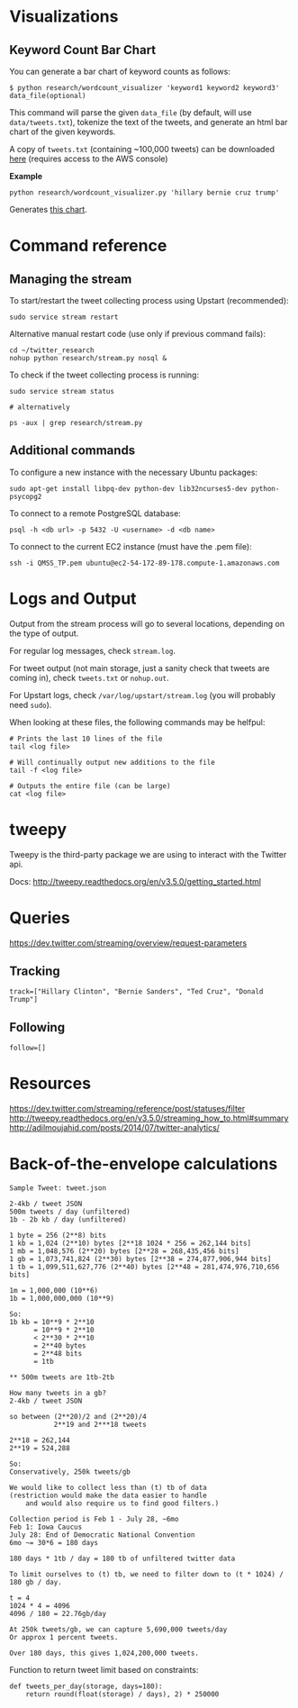 
# Visualizations

## Keyword Count Bar Chart

You can generate a bar chart of keyword counts as follows:

```
$ python research/wordcount_visualizer 'keyword1 keyword2 keyword3' data_file(optional)
```

This command will parse the given `data_file` (by default, will use `data/tweets.txt`), tokenize the text of the tweets, and generate an html bar chart of the given keywords.

A copy of `tweets.txt` (containing ~100,000 tweets) can be downloaded [here](https://console.aws.amazon.com/s3/home?region=us-east-1&bucket=primary-tweets) (requires access to the AWS console)

**Example**

```
python research/wordcount_visualizer.py 'hillary bernie cruz trump'
```

Generates [this chart](https://rawgit.com/kronosapiens/twitter_research/master/bar.html).


# Command reference

## Managing the stream

To start/restart the tweet collecting process using Upstart (recommended):
```
sudo service stream restart
```

Alternative manual restart code (use only if previous command fails):
```
cd ~/twitter_research
nohup python research/stream.py nosql &
```

To check if the tweet collecting process is running:
```
sudo service stream status

# alternatively

ps -aux | grep research/stream.py
```

## Additional commands

To configure a new instance with the necessary Ubuntu packages:
```
sudo apt-get install libpq-dev python-dev lib32ncurses5-dev python-psycopg2
```

To connect to a remote PostgreSQL database:
```
psql -h <db url> -p 5432 -U <username> -d <db name>
```

To connect to the current EC2 instance (must have the .pem file):
```
ssh -i QMSS_TP.pem ubuntu@ec2-54-172-89-178.compute-1.amazonaws.com
```


# Logs and Output

Output from the stream process will go to several locations, depending on the type of output.

For regular log messages, check `stream.log`.

For tweet output (not main storage, just a sanity check that tweets are coming in), check `tweets.txt` or `nohup.out`.

For Upstart logs, check `/var/log/upstart/stream.log` (you will probably need `sudo`).

When looking at these files, the following commands may be helfpul:

```
# Prints the last 10 lines of the file
tail <log file>

# Will continually output new additions to the file
tail -f <log file>

# Outputs the entire file (can be large)
cat <log file>
```


# tweepy

Tweepy is the third-party package we are using to interact with the Twitter api.

Docs: http://tweepy.readthedocs.org/en/v3.5.0/getting_started.html

# Queries

https://dev.twitter.com/streaming/overview/request-parameters

## Tracking
```
track=["Hillary Clinton", "Bernie Sanders", "Ted Cruz", "Donald Trump"]
```

## Following
```
follow=[]
```

# Resources

https://dev.twitter.com/streaming/reference/post/statuses/filter
http://tweepy.readthedocs.org/en/v3.5.0/streaming_how_to.html#summary
http://adilmoujahid.com/posts/2014/07/twitter-analytics/


# Back-of-the-envelope calculations
```
Sample Tweet: tweet.json

2-4kb / tweet JSON
500m tweets / day (unfiltered)
1b - 2b kb / day (unfiltered)

1 byte = 256 (2**8) bits
1 kb = 1,024 (2**10) bytes [2**18 1024 * 256 = 262,144 bits]
1 mb = 1,048,576 (2**20) bytes [2**28 = 268,435,456 bits]
1 gb = 1,073,741,824 (2**30) bytes [2**38 = 274,877,906,944 bits]
1 tb = 1,099,511,627,776 (2**40) bytes [2**48 = 281,474,976,710,656 bits]

1m = 1,000,000 (10**6)
1b = 1,000,000,000 (10**9)

So:
1b kb = 10**9 * 2**10
      = 10**9 * 2**10
      < 2**30 * 2**10
      = 2**40 bytes
      = 2**48 bits
      = 1tb

** 500m tweets are 1tb-2tb

How many tweets in a gb?
2-4kb / tweet JSON

so between (2**20)/2 and (2**20)/4
           2**19 and 2***18 tweets

2**18 = 262,144
2**19 = 524,288

So:
Conservatively, 250k tweets/gb

We would like to collect less than (t) tb of data
(restriction would make the data easier to handle
    and would also require us to find good filters.)

Collection period is Feb 1 - July 28, ~6mo
Feb 1: Iowa Caucus
July 28: End of Democratic National Convention
6mo ~= 30*6 = 180 days

180 days * 1tb / day = 180 tb of unfiltered twitter data

To limit ourselves to (t) tb, we need to filter down to (t * 1024) / 180 gb / day.

t = 4
1024 * 4 = 4096
4096 / 180 = 22.76gb/day

At 250k tweets/gb, we can capture 5,690,000 tweets/day
Or approx 1 percent tweets.

Over 180 days, this gives 1,024,200,000 tweets.
```

Function to return tweet limit based on constraints:

```
def tweets_per_day(storage, days=180):
    return round(float(storage) / days), 2) * 250000
```